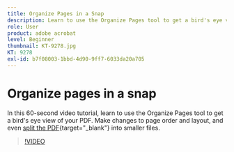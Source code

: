 ```yaml
---
title: Organize Pages in a Snap
description: Learn to use the Organize Pages tool to get a bird's eye view of your PDF
role: User
product: adobe acrobat
level: Beginner
thumbnail: KT-9278.jpg
KT: 9278
exl-id: b7f08003-1bbd-4d90-9ff7-6033da20a705
---
```

# Organize pages in a snap

In this 60-second video tutorial, learn to use the Organize Pages tool to get a bird's eye view of your PDF. Make changes to page order and layout, and even [split the PDF](https://www.adobe.com/acrobat/online/split-pdf.html){target="_blank"} into smaller files.

>[!VIDEO](https://video.tv.adobe.com/v/338278?hidetitle=true)

